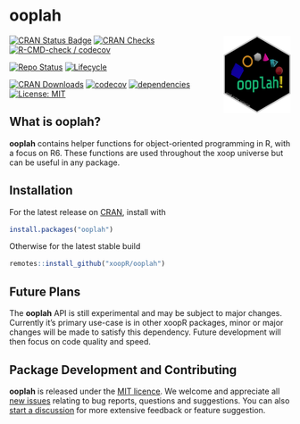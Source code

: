 ooplah
================

<img src="man/figures/logo.png" align="right" alt="" width="120" />

[![CRAN Status
Badge](https://www.r-pkg.org/badges/version-ago/ooplah)](https://cran.r-project.org/package=ooplah)
[![CRAN
Checks](https://cranchecks.info/badges/worst/ooplah)](https://cran.r-project.org/web/checks/check_results_ooplah.html)
[![R-CMD-check /
codecov](https://github.com/xoopR/ooplah/actions/workflows/check-covr.yml/badge.svg?branch=main)](https://github.com/xoopR/ooplah/actions/workflows/check-covr.yml)

[![Repo
Status](https://www.repostatus.org/badges/latest/active.svg)](https://github.com/xoopR/ooplah)
[![Lifecycle](https://lifecycle.r-lib.org/articles/figures/lifecycle-experimental.svg)](https://github.com/xoopR/ooplah)

[![CRAN
Downloads](https://cranlogs.r-pkg.org/badges/grand-total/ooplah)](https://cran.r-project.org/package=ooplah)
[![codecov](https://app.codecov.io/gh/xoopR/ooplah/branch/main/graph/badge.svg)](https://app.codecov.io/gh/xoopR/ooplah)
[![dependencies](https://tinyverse.netlify.com/badge/ooplah)](https://CRAN.R-project.org/package=ooplah)
[![License:
MIT](https://img.shields.io/badge/License-MIT-yellow.svg)](https://opensource.org/licenses/MIT)

## What is ooplah?

**ooplah** contains helper functions for object-oriented programming in
R, with a focus on R6. These functions are used throughout the xoop
universe but can be useful in any package.

## Installation

For the latest release on
[CRAN](https://CRAN.R-project.org/package=ooplah), install with

``` r
install.packages("ooplah")
```

Otherwise for the latest stable build

``` r
remotes::install_github("xoopR/ooplah")
```

## Future Plans

The **ooplah** API is still experimental and may be subject to major
changes. Currently it’s primary use-case is in other xoopR packages,
minor or major changes will be made to satisfy this dependency. Future
development will then focus on code quality and speed.

## Package Development and Contributing

**ooplah** is released under the [MIT
licence](https://opensource.org/licenses/MIT). We welcome and appreciate
all [new issues](https://github.com/xoopR/ooplah/issues) relating to bug
reports, questions and suggestions. You can also [start a
discussion](https://github.com/xoopR/ooplah/discussions) for more
extensive feedback or feature suggestion.
